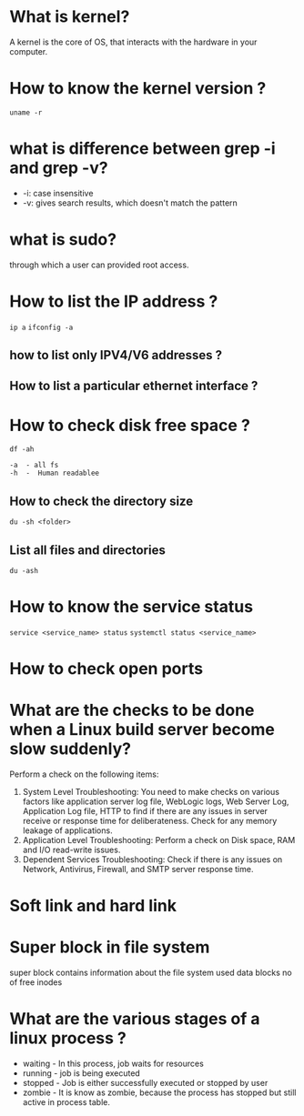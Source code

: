 # What is kernel? 
A kernel is the core of OS, that interacts with the hardware in your computer.

# How to know the kernel version ?
`uname -r`
# what is difference between grep -i and grep -v?
- -i: case insensitive
- -v: gives search results, which doesn't match the pattern

# what is sudo?
through which a user can provided root access.

# How to list the IP address ?
`ip a`
`ifconfig -a`

## how to list only IPV4/V6 addresses ?
## How to list a particular ethernet interface ?
# How to check disk free space ?
`df -ah`
```
-a  - all fs
-h  -  Human readablee
```

## How to check the directory size
`du -sh <folder>`

## List all files and directories
`du -ash`

# How to know the service status
`service <service_name> status`
`systemctl status <service_name>`

# How to check open ports

# What are the checks to be done when a Linux build server become slow suddenly? 
Perform a check on the following items: 
1. System Level Troubleshooting: 
    You need to make checks on various factors like application server log file, WebLogic logs, Web Server Log, Application Log file, HTTP to find if there are any issues in server receive or response time for deliberateness. Check for any memory leakage of applications. 
2. Application Level Troubleshooting: Perform a check on Disk space, RAM and I/O read-write issues. 
3. Dependent Services Troubleshooting: Check if there is any issues on Network, Antivirus, Firewall, and SMTP server response time.

# Soft link and hard link 
# Super block in file system
super block contains information about the file system
used data blocks
no of free inodes

# What are the various stages of a linux process ?
- waiting - In this process, job waits for resources
- running - job is being executed
- stopped - Job is either successfully executed or stopped by user
- zombie - It is know as zombie, because the process has stopped but still active in process table.

